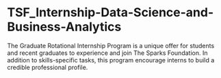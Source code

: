 # TSF_Internship-Data-Science-and-Business-Analytics
The Graduate Rotational Internship Program is a unique offer for students and recent graduates to experience and join The Sparks Foundation. In addition to skills-specific tasks, this program encourage interns to build a credible professional profile.
